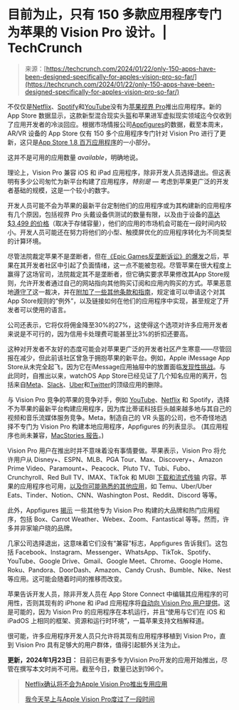<!--yml

category: 未分类

日期：2024-05-27 15:00:26

-->

# 目前为止，只有 150 多款应用程序专门为苹果的 Vision Pro 设计。| TechCrunch

> 来源：[https://techcrunch.com/2024/01/22/only-150-apps-have-been-designed-specifically-for-apples-vision-pro-so-far/](https://techcrunch.com/2024/01/22/only-150-apps-have-been-designed-specifically-for-apples-vision-pro-so-far/)

不仅仅是[Netflix](https://techcrunch.com/2024/01/18/netflix-confirms-it-wont-have-a-dedicated-app-for-the-apple-vision-pro/)、[Spotify](https://www.bloomberg.com/news/articles/2024-01-18/youtube-and-spotify-join-netflix-in-not-launching-apple-vision-pro-apps)和[YouTube](https://techcrunch.com/2024/01/19/youtube-and-other-apps-missing-from-apple-vision-pro-launch/)没有为[苹果视界 Pro](https://techcrunch.com/2024/01/19/i-spent-the-morning-with-the-apple-vision-pro/)推出应用程序。新的 App Store 数据显示，这款新型混合现实头盔和苹果进军虚拟现实领域迄今仅收到了应用开发者的冷淡回应。根据市场情报公司[Appfigures](http://appfigures.com)的数据，截至本周末，AR/VR 设备的 App Store 仅有 150 多个应用程序专门针对 Vision Pro 进行了更新，这只是[App Store 1.8 百万应用程序](https://www.apple.com/app-store/)的一小部分。

这并不是可用的应用数量 *available*，明确地说。

理论上，Vision Pro 兼容 iOS 和 iPad 应用程序，除非开发人员选择退出。但这表明有多少公司匆忙为新平台构建了应用程序，*特别是* — 考虑到苹果更广泛的开发者基础的规模，这是一个较小的数字。

开发人员可能不会为苹果的最新平台定制他们的应用程序或为其构建新的应用程序有几个原因，包括视界 Pro 头戴设备供测试的数量有限，以及由于设备的[高达 $3,499 的价格](https://www.apple.com/shop/buy-vision/apple-vision-pro)（取决于存储容量），他们的应用的市场机会可能在一段时间内较小。开发人员可能还在努力将他们的小型、触摸屏优化的应用程序转化为不同类型的计算环境。

尽管法院裁定苹果不是垄断者，但在[《Epic Games反垄断诉讼》的爆发](https://techcrunch.com/2024/01/16/supreme-court-declines-to-hear-apple-epic-antitrust-case-meaning-developers-can-point-customers-to-the-web/)之后，苹果在其开发者社区中引起了负面情绪，这一点不能被忽视。尽管苹果在很大程度上赢得了这场官司，法院裁定其不是垄断者，但它确实要求苹果修改其App Store规则，允许开发者通过自己的网站指向其他购买订阅和应用内购买的方式。苹果恶意地[遵守了](https://techcrunch.com/2024/01/17/epic-plans-to-contest-apples-bad-faith-compliance-with-court-ruling-over-app-store/)这一裁决，并在[附加了一些其他条款和指南](https://techcrunch.com/2024/01/18/apple-excludes-video-and-news-partners-from-new-app-store-rules-around-external-payments/)，规定谁可以申请这个对其App Store规则的“例外”，以及链接如何在他们的应用程序中实现，甚至规定了开发者可以使用的语言。

公司还表示，它将仅将佣金降至30%的27%，这使得这个选项对许多应用开发者来说是不可行的，因为信用卡处理费可能甚至比3%的折扣还要高。

这种对开发者不友好的态度可能会对苹果更广泛的开发者社区产生寒意——尽管回报在减少，但此前该社区曾急于拥抱苹果的新平台。例如，Apple iMessage App Store从未完全起飞，因为它在iMessage应用抽屉中的放置面临[发现性挑战](https://www.macstories.net/linked/the-imessage-app-stores-discoverability-problems/)。与此同时，自推出以来，watchOS App Store已经见证了几个知名应用的离开，包括来自[Meta](https://techcrunch.com/2023/05/11/meta-killing-messenger-app-apple-watch-may-31/)、[Slack](https://www.techradar.com/news/slack-is-dropping-its-apple-watch-app-but-youll-still-get-messages-to-your-wrist)、[Uber](https://mashable.com/article/uber-apple-watch-discontinued)和[Twitter](https://techcrunch.com/2017/09/27/twitters-apple-watch-app-has-disappeared/)的顶级应用的删除。

与 Vision Pro 竞争的苹果的竞争对手，例如 [YouTube](https://techcrunch.com/2024/01/19/youtube-and-other-apps-missing-from-apple-vision-pro-launch/)、[Netflix](https://techcrunch.com/2024/01/18/netflix-confirms-it-wont-have-a-dedicated-app-for-the-apple-vision-pro/) 和 Spotify，选择不为苹果的最新平台构建应用程序，因为库比蒂诺科技巨头越来越多地与其自己的视频和音乐流媒体服务竞争。Meta，制造自己的 VR 头盔的公司，也不奇怪地选择不专门为 Vision Pro 构建本地应用程序，Appfigures 的列表显示。 (其应用程序也尚未兼容，[MacStories 报告](https://www.macstories.net/news/a-survey-of-popular-apps-currently-compatible-with-apple-vision-pro/)。)

Vision Pro 用户在推出时并不意味着没有事情要做。苹果表示，Vision Pro 将允许用户从 Disney+、ESPN、MLB、PGA Tour、Max、Discovery+、Amazon Prime Video、Paramount+、Peacock、Pluto TV、Tubi、Fubo、Crunchyroll、Red Bull TV、IMAX、TikTok 和 MUBI [下载和流式传输](https://techcrunch.com/2024/01/16/apple-vision-pro-to-launch-with-150-3d-movies-immersive-films-and-series-disney-max-and-more/) 内容。苹果的应用程序也可用，[以及你可能熟悉的其他应用](https://www.macstories.net/news/a-survey-of-popular-apps-currently-compatible-with-apple-vision-pro/)，如 Temu、Uber/Uber Eats、Tinder、Notion、CNN、Washington Post、Reddit、Discord 等等。

此外，Appfigures [揭示](https://docs.google.com/spreadsheets/d/1Kbkm_jPdgV2qwhoRFIufCass8u2k-h4Xxuj0r7tXYZo/edit#gid=0) 一些其他专为 Vision Pro 构建的大品牌和热门应用程序，包括 Box、Carrot Weather、Webex、Zoom、Fantastical 等等。然而，许多并非家喻户晓的品牌。

几家公司选择退出，这意味着它们没有“兼容”标志，Appfigures 告诉我们。这包括 Facebook、Instagram、Messenger、WhatsApp、TikTok、Spotify、YouTube、Google Drive、Gmail、Google Meet、Chrome、Google Home、Roku、Pandora、DoorDash、Amazon、Candy Crush、Bumble、Nike、Nest 等应用。这可能会随着时间的推移而改变。

苹果告诉开发人员，除非开发人员在 App Store Connect 中编辑其应用程序的可用性，否则其现有的 iPhone 和 iPad 应用程序将[自动向 Vision Pro 用户提供](https://developer.apple.com/help/app-store-connect/manage-your-apps-availability/manage-availability-of-iphone-and-ipad-apps-on-apple-vision-pro/)。这是可能的，因为 Vision Pro 的应用程序在本机运行，并且“使用与它们在 iOS 和 iPadOS 上相同的框架、资源和运行时环境”，一篇苹果支持文档解释道。

很可能，许多应用程序开发人员只允许将其现有应用程序移植到 Vision Pro，直到 Vision Pro 具有足够大的用户群体，值得引起额外关注为止。

**更新，2024年1月23日：** 目前已有更多专为Vision Pro开发的应用开始推出，尽管在撰写本文时尚不可用。截至今日，数量已达到196个。

> [Netflix确认将不会为Apple Vision Pro推出专用应用](https://techcrunch.com/2024/01/18/netflix-confirms-it-wont-have-a-dedicated-app-for-the-apple-vision-pro/)
> 
> [我今天早上与Apple Vision Pro度过了一段时间](https://techcrunch.com/2024/01/19/i-spent-the-morning-with-the-apple-vision-pro/)
